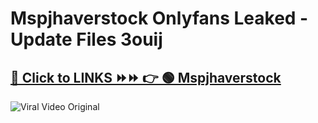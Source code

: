 
 # Mspjhaverstock Onlyfans Leaked - Update Files 3ouij

## <h2><a href="https://clipsfans.com/Mspjhaverstock&ref=git">🔗 Click to LINKS ⏩⏩ 👉 🟢 Mspjhaverstock </a></h2>

<a href="https://clipsfans.com/Mspjhaverstock&ref=git" rel="nofollow" data-target="animated-image.originalLink"><img src="https://i.ibb.co.com/xMMVF88/686577567.gif" alt="Viral Video Original" style="max-width: 100%; display: inline-block;" data-target="animated-image.originalImage"></a>

